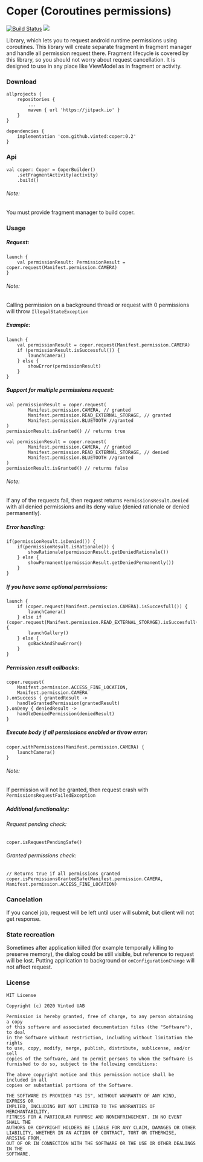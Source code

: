 # Coper (Coroutines permissions) 

[![Build Status](https://travis-ci.com/vinted/coper.svg?token=jJbXr9K9ZKMgFDkycBtv&branch=master)](https://travis-ci.com/vinted/coper)
[![](https://jitpack.io/v/vinted/coper.svg)](https://jitpack.io/#vinted/coper)

Library, which lets you to request android runtime permissions using coroutines. 
This library will create separate fragment in fragment manager and handle all permission request there.
Fragment lifecycle is covered by this library, so you should not worry about request cancellation.
It is designed to use in any place like ViewModel as in fragment or activity.

### Download
```
allprojects {
    repositories {
        ...
        maven { url 'https://jitpack.io' }
    }
}
	
dependencies {
    implementation 'com.github.vinted:coper:0.2'
}
```

### Api
```
val coper: Coper = CoperBuilder()
    .setFragmentActivity(activity)
    .build()
```
###### Note:
You must provide fragment manager to build coper.
### Usage
##### Request:
```
launch {
    val permissionResult: PermissionResult = coper.request(Manifest.permission.CAMERA)
}
```
###### Note:
Calling permission on a background thread or request with 0 permissions will throw `IllegalStateException`
##### Example:
```
launch {
    val permissionResult = coper.request(Manifest.permission.CAMERA)
    if (permissionResult.isSuccessful()) {
        launchCamera()
    } else {
        showError(permissionResult)
    }
}
```
##### Support for multiple permissions request:
```
val permissionResult = coper.request(
        Manifest.permission.CAMERA, // granted
        Manifest.permission.READ_EXTERNAL_STORAGE, // granted
        Manifest.permission.BLUETOOTH //granted
)
permissionResult.isGranted() // returns true
```
```
val permissionResult = coper.request(
        Manifest.permission.CAMERA, // granted
        Manifest.permission.READ_EXTERNAL_STORAGE, // denied
        Manifest.permission.BLUETOOTH //granted
)
permissionResult.isGranted() // returns false
```
###### Note:
If any of the requests fail, then request returns `PermissionsResult.Denied` with all denied permissions and its deny value (denied rationale or denied permanently). 
##### Error handling:
```
if(permissionResult.isDenied()) {
    if(permissionResult.isRationale()) {
        showRationale(permissionResult.getDeniedRationale())
    } else {
        showPermanent(permissionResult.getDeniedPermanently())
    }
}
```
##### If you have some optional permissions:
```
launch {
    if (coper.request(Manifest.permission.CAMERA).isSuccesfull()) {
        launchCamera()
    } else if (coper.request(Manifest.permission.READ_EXTERNAL_STORAGE).isSuccesfull()) {
        launchGallery()
    } else {
        goBackAndShowError()
    }
}
```
##### Permission result callbacks: 
```
coper.request(
    Manifest.permission.ACCESS_FINE_LOCATION,
    Manifest.permission.CAMERA
).onSuccess { grantedResult ->
    handleGrantedPermission(grantedResult)
}.onDeny { deniedResult ->
    handleDeniedPermission(deniedResult)
}
```
##### Execute body if all permissions enabled or throw error:
```
coper.withPermissions(Manifest.permission.CAMERA) {
    launchCamera()
}
```
###### Note:
If permission will not be granted, then request crash with `PermissionsRequestFailedException`
##### Additional functionality:
###### Request pending check:
```
coper.isRequestPendingSafe()
```
###### Granted permissions check:
```
// Returns true if all permissions granted
coper.isPermissionsGrantedSafe(Manifest.permission.CAMERA, Manifest.permission.ACCESS_FINE_LOCATION)
```
### Cancelation
If you cancel job, request will be left until user will submit, but client will not get response.
### State recreation
Sometimes after application killed (for example temporally killing to preserve memory), the dialog could be still visible, but reference to request will be lost.
Putting application to background or `onConfigurationChange` will not affect request.
### License
```
MIT License

Copyright (c) 2020 Vinted UAB

Permission is hereby granted, free of charge, to any person obtaining a copy
of this software and associated documentation files (the "Software"), to deal
in the Software without restriction, including without limitation the rights
to use, copy, modify, merge, publish, distribute, sublicense, and/or sell
copies of the Software, and to permit persons to whom the Software is
furnished to do so, subject to the following conditions:

The above copyright notice and this permission notice shall be included in all
copies or substantial portions of the Software.

THE SOFTWARE IS PROVIDED "AS IS", WITHOUT WARRANTY OF ANY KIND, EXPRESS OR
IMPLIED, INCLUDING BUT NOT LIMITED TO THE WARRANTIES OF MERCHANTABILITY,
FITNESS FOR A PARTICULAR PURPOSE AND NONINFRINGEMENT. IN NO EVENT SHALL THE
AUTHORS OR COPYRIGHT HOLDERS BE LIABLE FOR ANY CLAIM, DAMAGES OR OTHER
LIABILITY, WHETHER IN AN ACTION OF CONTRACT, TORT OR OTHERWISE, ARISING FROM,
OUT OF OR IN CONNECTION WITH THE SOFTWARE OR THE USE OR OTHER DEALINGS IN THE
SOFTWARE.
```
